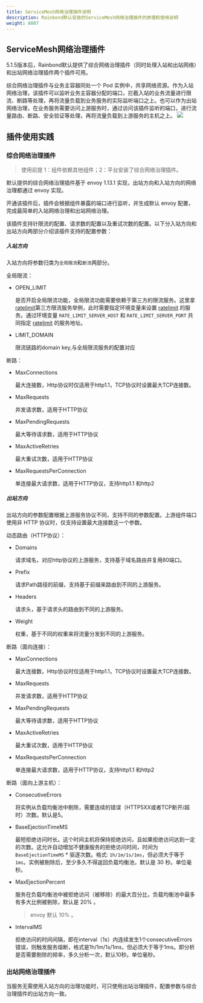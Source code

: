 ```yaml
---
title: ServiceMesh网络治理插件说明
description: Rainbond默认安装的ServiceMesh网络治理插件的原理和使用说明
weight: 8007
---
```


## ServiceMesh网络治理插件

5.1.5版本后，Rainbond默认提供了综合网络治理插件（同时处理入站和出站网络）和出站网络治理插件两个插件可用。 

综合网络治理插件与业务主容器同处一个 Pod 实例中，共享网络资源。作为入站网络治理，该插件可以监听业务主容器分配的端口，拦截入站的业务流量进行限流、断路等处理，再将流量负载到业务服务的实际监听端口之上。也可以作为出站网络治理，在业务服务需要访问上游服务时，通过访问该插件监听的端口，进行流量路由、断路、安全验证等处理，再将流量负载到上游服务的主机之上。
![](https://grstatic.oss-cn-shanghai.aliyuncs.com/images/5.1.5/mesh-de.png)


## 插件使用实践

### 综合网络治理插件

> 使用前提 1：组件依赖其他组件；2：平台安装了综合网络治理插件。

默认提供的综合网络治理插件基于 envoy 1.13.1 实现，出站方向和入站方向的网络治理都通过 envoy 实现。

开通该插件后，插件会根据组件暴露的端口进行监听，并生成默认 envoy 配置，完成最简单的入站网络治理和出站网络治理。

该插件支持针限流的配置、请求数的配置以及重试次数的配置。以下分入站方向和出站方向两部分介绍该插件支持的配置参数：

##### 入站方向

入站方向将参数归类为`全局限流`和`断流`两部分。

全局限流：

- OPEN_LIMIT

  是否开启全局限流功能，全局限流功能需要依赖于第三方的限流服务。这里拿 [ratelimit](https://github.com/lyft/ratelimit)第三方限流服务举例，此时需要指定环境变量来设置 [ratelimit](https://github.com/lyft/ratelimit) 的服务。通过环境变量 `RATE_LIMIT_SERVER_HOST` 和 `RATE_LIMIT_SERVER_PORT` 共同指定 [ratelimit](https://github.com/lyft/ratelimit) 的服务地址。

- LIMIT_DOMAIN

  限流链路的domain key,与全局限流服务的配置对应

断路：

- MaxConnections

  最大连接数，Http协议时仅适用于http1.1，TCP协议时设置最大TCP连接数。

- MaxRequests

  并发请求数，适用于HTTP协议

- MaxPendingRequests

  最大等待请求数，适用于HTTP协议

- MaxActiveRetries

  最大重试次数，适用于HTTP协议

- MaxRequestsPerConnection

  单连接最大请求数，适用于HTTP协议，支持http1.1 和http2

##### 出站方向

出站方向的参数配置根据上游服务协议不同，支持不同的参数配置。上游组件端口使用非 HTTP 协议时，仅支持设置最大连接数这一个参数。

动态路由（HTTP协议）：

* Domains

  请求域名，对应http协议的上游服务，支持基于域名路由并复用80端口。

* Prefix

  请求Path路径的前缀，支持基于前缀来路由到不同的上游服务。

* Headers

  请求头，基于请求头的路由到不同的上游服务。

* Weight

  权重，基于不同的权重来将流量分发到不同的上游服务。

断路（面向连接）：

- MaxConnections

  最大连接数，Http协议时仅适用于http1.1，TCP协议时设置最大TCP连接数。

- MaxRequests

  并发请求数，适用于HTTP协议

- MaxPendingRequests

  最大等待请求数，适用于HTTP协议

- MaxActiveRetries

  最大重试次数，适用于HTTP协议

- MaxRequestsPerConnection

  单连接最大请求数，适用于HTTP协议，支持http1.1 和http2

断路（面向上游主机）：

- ConsecutiveErrors

  将实例从负载均衡池中剔除，需要连续的错误（HTTP5XX或者TCP断开/超时）次数。默认是5。

- BaseEjectionTimeMS

  最短拒绝访问时长。这个时间主机将保持拒绝访问，且如果拒绝访问达到一定的次数。这允许自动增加不健康服务的拒绝访问时间，时间为 `BaseEjectionTimeMS` * 驱逐次数。格式: `1h/1m/1s/1ms`，但必须大于等于`1ms`。实例被剔除后，至少多久不得返回负载均衡池，默认是 30 秒。单位毫秒。

- MaxEjectionPercent

  服务在负载均衡池中被拒绝访问（被移除）的最大百分比，负载均衡池中最多有多大比例被剔除，默认是 20% 。
  
  > envoy 默认 10% 。

- IntervalMS

  拒绝访问的时间间隔，即在interval（1s）内连续发生1个consecutiveErrors错误，则触发服务熔断，格式是1h/1m/1s/1ms，但必须大于等于1ms。即分析是否需要剔除的频率，多久分析一次，默认10秒。单位毫秒。

### 出站网络治理插件

当服务无需使用入站方向的治理功能时，可只使用出站治理插件，配置参数与综合治理插件的出站方向一致。

